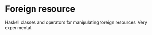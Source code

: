 # Foreign resource

Haskell classes and operators for manipulating foreign resources. Very experimental.
